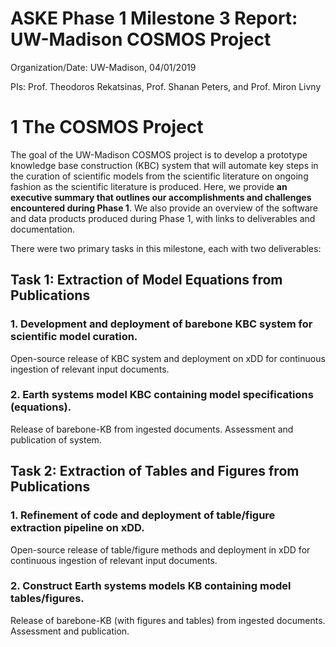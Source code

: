 # ASKE Phase 1 Milestone 3 Report: UW-Madison COSMOS Project
Organization/Date: UW-Madison, 04/01/2019

PIs: Prof. Theodoros Rekatsinas, Prof. Shanan Peters, and Prof. Miron Livny

# 1 The COSMOS Project
The goal of the UW-Madison COSMOS project is to develop a prototype knowledge base construction (KBC) system that will automate key steps in the curation of scientific models from the scientific literature on ongoing fashion as the scientific literature is produced. Here, we provide **an executive summary that outlines our accomplishments and challenges encountered during Phase 1**. We also provide an overview of the software and data products produced during Phase 1, with links to deliverables and documentation.

There were two primary tasks in this milestone, each with two deliverables:

##  Task 1: Extraction of Model Equations from Publications
### 1. Development and deployment of barebone KBC system for scientific model curation.
Open-source release of KBC system and deployment on xDD for continuous ingestion of relevant input documents.

### 2. Earth systems model KBC containing model specifications (equations).
Release of barebone-KB from ingested documents. Assessment and publication of system.

## Task 2: Extraction of Tables and Figures from Publications
### 1. Refinement of code and deployment of table/figure extraction pipeline on xDD.
Open-source release of table/figure methods and deployment in xDD for continuous ingestion of relevant input documents.

### 2. Construct Earth systems models KB containing model tables/figures.
Release of barebone-KB (with figures and tables) from ingested documents. Assessment and publication.
